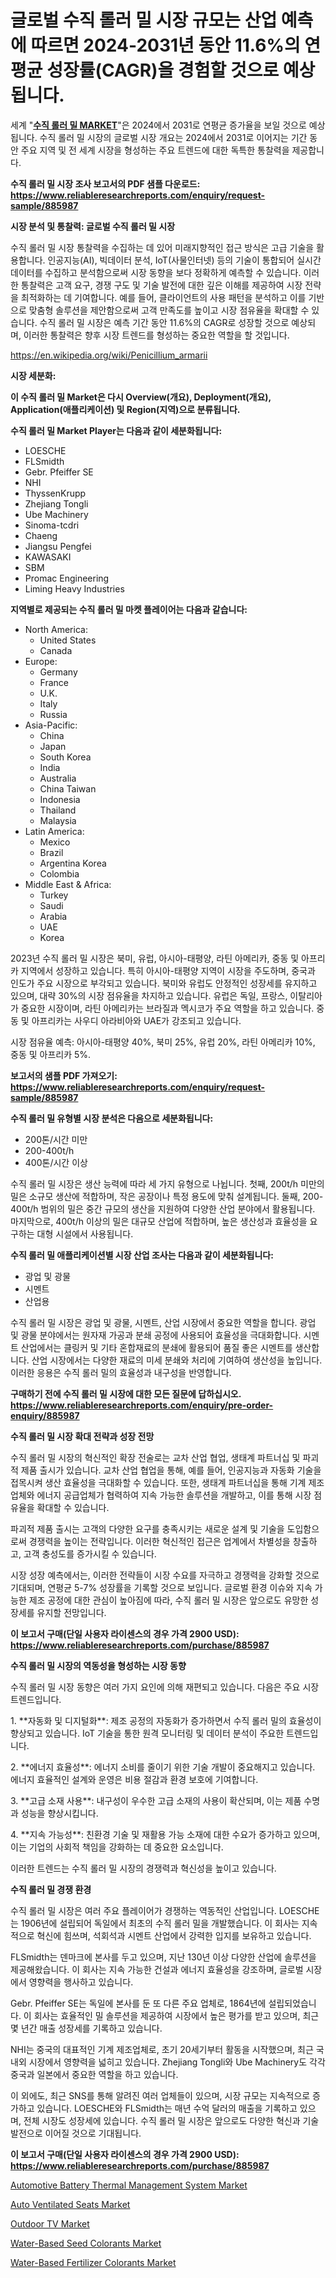 <p><h1>글로벌 수직 롤러 밀 시장 규모는 산업 예측에 따르면 2024-2031년 동안 11.6%의 연평균 성장률(CAGR)을 경험할 것으로 예상됩니다.</h1></p><p>세계 "<strong><a href="https://www.reliableresearchreports.com/vertical-roller-mill-r885987?utm_campaign=105&utm_medium=8&utm_source=Github&utm_content=ia&utm_term=27092024&utm_id=vertical-roller-mill">수직 롤러 밀 MARKET</a></strong>"은 2024에서 2031로 연평균 증가율을 보일 것으로 예상됩니다. 수직 롤러 밀 시장의 글로벌 시장 개요는 2024에서 2031로 이어지는 기간 동안 주요 지역 및 전 세계 시장을 형성하는 주요 트렌드에 대한 독특한 통찰력을 제공합니다.</p>
<p><strong>수직 롤러 밀 시장 조사 보고서의 PDF 샘플 다운로드: <a href="https://www.reliableresearchreports.com/enquiry/request-sample/885987?utm_campaign=105&utm_medium=8&utm_source=Github&utm_content=ia&utm_term=27092024&utm_id=vertical-roller-mill">https://www.reliableresearchreports.com/enquiry/request-sample/885987</a></strong></p>
<p><strong>시장 분석 및 통찰력: 글로벌 수직 롤러 밀 시장</strong></p>
<p><p>수직 롤러 밀 시장 통찰력을 수집하는 데 있어 미래지향적인 접근 방식은 고급 기술을 활용합니다. 인공지능(AI), 빅데이터 분석, IoT(사물인터넷) 등의 기술이 통합되어 실시간 데이터를 수집하고 분석함으로써 시장 동향을 보다 정확하게 예측할 수 있습니다. 이러한 통찰력은 고객 요구, 경쟁 구도 및 기술 발전에 대한 깊은 이해를 제공하여 시장 전략을 최적화하는 데 기여합니다. 예를 들어, 클라이언트의 사용 패턴을 분석하고 이를 기반으로 맞춤형 솔루션을 제안함으로써 고객 만족도를 높이고 시장 점유율을 확대할 수 있습니다. 수직 롤러 밀 시장은 예측 기간 동안 11.6%의 CAGR로 성장할 것으로 예상되며, 이러한 통찰력은 향후 시장 트렌드를 형성하는 중요한 역할을 할 것입니다.</p></p>
<p><a href="%7CAUTHORITHY_DOMAIN_URL%7C?utm_campaign=105&utm_medium=8&utm_source=Github&utm_content=ia&utm_term=27092024&utm_id=vertical-roller-mill">https://en.wikipedia.org/wiki/Penicillium_armarii</a></p>
<p><strong>시장 세분화:</strong></p>
<p><strong>이 수직 롤러 밀 Market은 다시 Overview(개요), Deployment(개요), Application(애플리케이션) 및 Region(지역)으로 분류됩니다.</strong></p>
<p><strong>수직 롤러 밀 Market Player는 다음과 같이 세분화됩니다:</strong></p>
<p><ul><li>LOESCHE</li><li>FLSmidth</li><li>Gebr. Pfeiffer SE</li><li>NHI</li><li>ThyssenKrupp</li><li>Zhejiang Tongli</li><li>Ube Machinery</li><li>Sinoma-tcdri</li><li>Chaeng</li><li>Jiangsu Pengfei</li><li>KAWASAKI</li><li>SBM</li><li>Promac Engineering</li><li>Liming Heavy Industries</li></ul></p>
<p><strong>지역별로 제공되는 수직 롤러 밀 마켓 플레이어는 다음과 같습니다:</strong></p>
<p><ul>
    <li>
        North America:
        <ul>
            <li>United States</li>
            <li>Canada</li>
        </ul>
    </li>
    <li>
        Europe:
        <ul>
            <li>Germany</li>
            <li>France</li>
            <li>U.K.</li>
            <li>Italy</li>
            <li>Russia</li>
        </ul>
    </li>
    <li>
        Asia-Pacific:
        <ul>
            <li>China</li>
            <li>Japan</li>
            <li>South Korea</li>
            <li>India</li>
            <li>Australia</li>
            <li>China Taiwan</li>
            <li>Indonesia</li>
            <li>Thailand</li>
            <li>Malaysia</li>
        </ul>
    </li>
    <li>
        Latin America:
        <ul>
            <li>Mexico</li>
            <li>Brazil</li>
            <li>Argentina Korea</li>
            <li>Colombia</li>
        </ul>
    </li>
    <li>
        Middle East & Africa:
        <ul>
            <li>Turkey</li>
            <li>Saudi</li>
            <li>Arabia</li>
            <li>UAE</li>
            <li>Korea</li>
        </ul>
    </li>
    </ul></p>
<p><p>2023년 수직 롤러 밀 시장은 북미, 유럽, 아시아-태평양, 라틴 아메리카, 중동 및 아프리카 지역에서 성장하고 있습니다. 특히 아시아-태평양 지역이 시장을 주도하며, 중국과 인도가 주요 시장으로 부각되고 있습니다. 북미와 유럽도 안정적인 성장세를 유지하고 있으며, 대략 30%의 시장 점유율을 차지하고 있습니다. 유럽은 독일, 프랑스, 이탈리아가 중요한 시장이며, 라틴 아메리카는 브라질과 멕시코가 주요 역할을 하고 있습니다. 중동 및 아프리카는 사우디 아라비아와 UAE가 강조되고 있습니다. </p><p>시장 점유율 예측: 아시아-태평양 40%, 북미 25%, 유럽 20%, 라틴 아메리카 10%, 중동 및 아프리카 5%.</p></p>
<p><strong>보고서의 샘플 PDF 가져오기: <a href="https://www.reliableresearchreports.com/enquiry/request-sample/885987?utm_campaign=105&utm_medium=8&utm_source=Github&utm_content=ia&utm_term=27092024&utm_id=vertical-roller-mill">https://www.reliableresearchreports.com/enquiry/request-sample/885987</a></strong></p>
<p><strong>수직 롤러 밀 유형별 시장 분석은 다음으로 세분화됩니다:</strong></p>
<p><ul><li>200톤/시간 미만</li><li>200-400t/h</li><li>400톤/시간 이상</li></ul></p>
<p><p>수직 롤러 밀 시장은 생산 능력에 따라 세 가지 유형으로 나뉩니다. 첫째, 200t/h 미만의 밀은 소규모 생산에 적합하며, 작은 공장이나 특정 용도에 맞춰 설계됩니다. 둘째, 200-400t/h 범위의 밀은 중간 규모의 생산을 지원하여 다양한 산업 분야에서 활용됩니다. 마지막으로, 400t/h 이상의 밀은 대규모 산업에 적합하며, 높은 생산성과 효율성을 요구하는 대형 시설에서 사용됩니다.</p></p>
<p><strong>수직 롤러 밀 애플리케이션별 시장 산업 조사는 다음과 같이 세분화됩니다:</strong></p>
<p><ul><li>광업 및 광물</li><li>시멘트</li><li>산업용</li></ul></p>
<p><p>수직 롤러 밀 시장은 광업 및 광물, 시멘트, 산업 시장에서 중요한 역할을 합니다. 광업 및 광물 분야에서는 원자재 가공과 분쇄 공정에 사용되어 효율성을 극대화합니다. 시멘트 산업에서는 클링커 및 기타 혼합재료의 분쇄에 활용되어 품질 좋은 시멘트를 생산합니다. 산업 시장에서는 다양한 재료의 미세 분쇄와 처리에 기여하여 생산성을 높입니다. 이러한 응용은 수직 롤러 밀의 효율성과 내구성을 반영합니다.</p></p>
<p><strong>구매하기 전에 수직 롤러 밀 시장에 대한 모든 질문에 답하십시오. <a href="https://www.reliableresearchreports.com/enquiry/pre-order-enquiry/885987?utm_campaign=105&utm_medium=8&utm_source=Github&utm_content=ia&utm_term=27092024&utm_id=vertical-roller-mill">https://www.reliableresearchreports.com/enquiry/pre-order-enquiry/885987</a></strong></p>
<p><strong>수직 롤러 밀 시장 확대 전략과 성장 전망</strong></p>
<p><p>수직 롤러 밀 시장의 혁신적인 확장 전술로는 교차 산업 협업, 생태계 파트너십 및 파괴적 제품 출시가 있습니다. 교차 산업 협업을 통해, 예를 들어, 인공지능과 자동화 기술을 접목시켜 생산 효율성을 극대화할 수 있습니다. 또한, 생태계 파트너십을 통해 기계 제조업체와 에너지 공급업체가 협력하여 지속 가능한 솔루션을 개발하고, 이를 통해 시장 점유율을 확대할 수 있습니다. </p><p>파괴적 제품 출시는 고객의 다양한 요구를 충족시키는 새로운 설계 및 기술을 도입함으로써 경쟁력을 높이는 전략입니다. 이러한 혁신적인 접근은 업계에서 차별성을 창출하고, 고객 충성도를 증가시킬 수 있습니다.</p><p>시장 성장 예측에서는, 이러한 전략들이 시장 수요를 자극하고 경쟁력을 강화할 것으로 기대되며, 연평균 5-7% 성장률을 기록할 것으로 보입니다. 글로벌 환경 이슈와 지속 가능한 제조 공정에 대한 관심이 높아짐에 따라, 수직 롤러 밀 시장은 앞으로도 유망한 성장세를 유지할 전망입니다.</p></p>
<p><strong>이 보고서 구매(단일 사용자 라이센스의 경우 가격 2900 USD): <a href="https://www.reliableresearchreports.com/purchase/885987?utm_campaign=105&utm_medium=8&utm_source=Github&utm_content=ia&utm_term=27092024&utm_id=vertical-roller-mill">https://www.reliableresearchreports.com/purchase/885987</a></strong></p>
<p><strong>수직 롤러 밀 시장의 역동성을 형성하는 시장 동향</strong></p>
<p><p>수직 롤러 밀 시장 동향은 여러 가지 요인에 의해 재편되고 있습니다. 다음은 주요 시장 트렌드입니다.</p><p>1. **자동화 및 디지털화**: 제조 공정의 자동화가 증가하면서 수직 롤러 밀의 효율성이 향상되고 있습니다. IoT 기술을 통한 원격 모니터링 및 데이터 분석이 주요한 트렌드입니다.</p><p>2. **에너지 효율성**: 에너지 소비를 줄이기 위한 기술 개발이 중요해지고 있습니다. 에너지 효율적인 설계와 운영은 비용 절감과 환경 보호에 기여합니다.</p><p>3. **고급 소재 사용**: 내구성이 우수한 고급 소재의 사용이 확산되며, 이는 제품 수명과 성능을 향상시킵니다.</p><p>4. **지속 가능성**: 친환경 기술 및 재활용 가능 소재에 대한 수요가 증가하고 있으며, 이는 기업의 사회적 책임을 강화하는 데 중요한 요소입니다.</p><p>이러한 트렌드는 수직 롤러 밀 시장의 경쟁력과 혁신성을 높이고 있습니다.</p></p>
<p><strong>수직 롤러 밀 경쟁 환경</strong></p>
<p><p>수직 롤러 밀 시장은 여러 주요 플레이어가 경쟁하는 역동적인 산업입니다. LOESCHE는 1906년에 설립되어 독일에서 최초의 수직 롤러 밀을 개발했습니다. 이 회사는 지속적으로 혁신에 힘쓰며, 석회석과 시멘트 산업에서 강력한 입지를 보유하고 있습니다.</p><p>FLSmidth는 덴마크에 본사를 두고 있으며, 지난 130년 이상 다양한 산업에 솔루션을 제공해왔습니다. 이 회사는 지속 가능한 건설과 에너지 효율성을 강조하며, 글로벌 시장에서 영향력을 행사하고 있습니다.</p><p>Gebr. Pfeiffer SE는 독일에 본사를 둔 또 다른 주요 업체로, 1864년에 설립되었습니다. 이 회사는 효율적인 밀 솔루션을 제공하여 시장에서 높은 평가를 받고 있으며, 최근 몇 년간 매출 성장세를 기록하고 있습니다.</p><p>NHI는 중국의 대표적인 기계 제조업체로, 초기 20세기부터 활동을 시작했으며, 최근 국내외 시장에서 영향력을 넓히고 있습니다. Zhejiang Tongli와 Ube Machinery도 각각 중국과 일본에서 중요한 역할을 하고 있습니다.</p><p>이 외에도, 최근 SNS를 통해 알려진 여러 업체들이 있으며, 시장 규모는 지속적으로 증가하고 있습니다. LOESCHE와 FLSmidth는 매년 수억 달러의 매출을 기록하고 있으며, 전체 시장도 성장세에 있습니다. 수직 롤러 밀 시장은 앞으로도 다양한 혁신과 기술 발전으로 이어질 것으로 기대됩니다.</p></p>
<p><strong>이 보고서 구매(단일 사용자 라이센스의 경우 가격 2900 USD): <a href="https://www.reliableresearchreports.com/purchase/885987?utm_campaign=105&utm_medium=8&utm_source=Github&utm_content=ia&utm_term=27092024&utm_id=vertical-roller-mill">https://www.reliableresearchreports.com/purchase/885987</a></strong></p>
<p><p><a href="https://www.linkedin.com/pulse/automotive-battery-thermal-management-system-market-research-report-xyw9e?utm_campaign=105&utm_medium=8&utm_source=Github&utm_content=ia&utm_term=27092024&utm_id=vertical-roller-mill">Automotive Battery Thermal Management System Market</a></p><p><a href="https://www.linkedin.com/pulse/auto-ventilated-seats-market-global-insights-sales-trends-2024-rqfve?utm_campaign=105&utm_medium=8&utm_source=Github&utm_content=ia&utm_term=27092024&utm_id=vertical-roller-mill">Auto Ventilated Seats Market</a></p><p><a href="https://issuu.com/reportprime-2/docs/outdoor-tv-market-size-2030.pptx_a9cfd2b7506a65?utm_campaign=105&utm_medium=8&utm_source=Github&utm_content=ia&utm_term=27092024&utm_id=vertical-roller-mill">Outdoor TV Market</a></p><p><a href="https://github.com/NasrinKhan99/Market-Research-Report-List-1/blob/main/water-based-seed-colorants-market.md?utm_campaign=105&utm_medium=8&utm_source=Github&utm_content=ia&utm_term=27092024&utm_id=vertical-roller-mill">Water-Based Seed Colorants Market</a></p><p><a href="https://github.com/RoseBoyd475/Market-Research-Report-List-1/blob/main/water-based-fertilizer-colorants-market.md?utm_campaign=105&utm_medium=8&utm_source=Github&utm_content=ia&utm_term=27092024&utm_id=vertical-roller-mill">Water-Based Fertilizer Colorants Market</a></p></p>